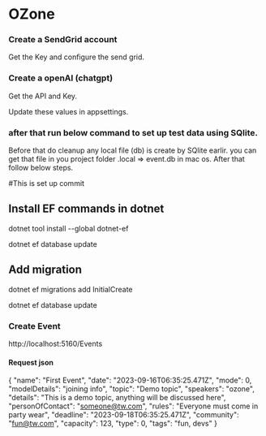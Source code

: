 # OZone

### Create a SendGrid account
Get the Key and configure the send grid.

### Create a openAI (chatgpt)
Get the API and Key.

Update these values in appsettings.
 
### after that run below command to set up test data using SQlite.
Before that do cleanup any local file (db) is create by SQlite earlir. you can get that file in you project folder .local => event.db in mac os.
After that follow below steps.

#This is set up commit

## Install EF commands in dotnet

dotnet tool install --global dotnet-ef

dotnet ef database update

## Add migration

dotnet ef migrations add InitialCreate

dotnet ef database update



### Create Event

http://localhost:5160/Events

#### Request json

{
"name": "First Event",
"date": "2023-09-16T06:35:25.471Z",
"mode": 0,
"modelDetails": "joining info",
"topic": "Demo topic",
"speakers": "ozone",
"details": "This is a demo topic, anything will be discussed here",
"personOfContact": "someone@tw.com",
"rules": "Everyone must come in party wear",
"deadline": "2023-09-18T06:35:25.471Z",
"community": "fun@tw.com",
"capacity": 123,
"type": 0,
"tags": "fun, devs"
}
